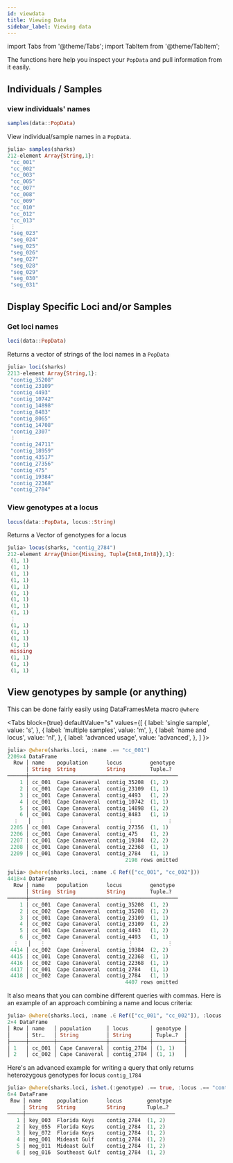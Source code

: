 ```yaml
---
id: viewdata
title: Viewing Data
sidebar_label: Viewing data
---
```

import Tabs from '@theme/Tabs';
import TabItem from '@theme/TabItem';

The functions here help you inspect your `PopData` and pull information from it easily.

## Individuals / Samples

### view individuals' names

```julia
samples(data::PopData)
```

View individual/sample names in a `PopData`. 

``` julia
julia> samples(sharks)
212-element Array{String,1}:
 "cc_001" 
 "cc_002" 
 "cc_003" 
 "cc_005" 
 "cc_007" 
 "cc_008" 
 "cc_009" 
 "cc_010" 
 "cc_012" 
 "cc_013" 
 ⋮        
 "seg_023"
 "seg_024"
 "seg_025"
 "seg_026"
 "seg_027"
 "seg_028"
 "seg_029"
 "seg_030"
 "seg_031"
```

## Display Specific Loci and/or Samples

### Get loci names

```julia
loci(data::PopData)
```

Returns a vector of strings of the loci names in a `PopData`

```julia
julia> loci(sharks)
2213-element Array{String,1}:
 "contig_35208"
 "contig_23109"
 "contig_4493" 
 "contig_10742"
 "contig_14898"
 "contig_8483" 
 "contig_8065" 
 "contig_14708"
 "contig_2307" 
 ⋮             
 "contig_24711"
 "contig_18959"
 "contig_43517"
 "contig_27356"
 "contig_475"  
 "contig_19384"
 "contig_22368"
 "contig_2784" 
```

### View genotypes at a locus

```julia
locus(data::PopData, locus::String)
```

Returns a Vector of genotypes for a locus

``` julia
julia> locus(sharks, "contig_2784")
212-element Array{Union{Missing, Tuple{Int8,Int8}},1}:
 (1, 1)
 (1, 1)
 (1, 1)
 (1, 1)
 (1, 1)
 (1, 1)
 (1, 1)
 (1, 1)
 (1, 1)
 ⋮
 (1, 1)
 (1, 1)
 (1, 1)
 (1, 1)
 missing
 (1, 1)
 (1, 1)
 (1, 1)
```

## View genotypes by sample (or anything)

This can be done fairly easily using DataFramesMeta macro `@where`

<Tabs
  block={true}
  defaultValue="s"
  values={[
    { label: 'single sample', value: 's', },
    { label: 'multiple samples', value: 'm', },
    { label: 'name and locus', value: 'nl', },
    { label: 'advanced usage', value: 'advanced', },
  ]
}>
<TabItem value="s">

```julia
julia> @where(sharks.loci, :name .== "cc_001")
2209×4 DataFrame
  Row │ name    population      locus         genotype
      │ String  String          String        Tuple…?
──────┼────────────────────────────────────────────────
    1 │ cc_001  Cape Canaveral  contig_35208  (1, 2)
    2 │ cc_001  Cape Canaveral  contig_23109  (1, 1)
    3 │ cc_001  Cape Canaveral  contig_4493   (1, 2)
    4 │ cc_001  Cape Canaveral  contig_10742  (1, 1)
    5 │ cc_001  Cape Canaveral  contig_14898  (1, 2)
    6 │ cc_001  Cape Canaveral  contig_8483   (1, 1)
  ⋮   │   ⋮           ⋮              ⋮           ⋮
 2205 │ cc_001  Cape Canaveral  contig_27356  (1, 1)
 2206 │ cc_001  Cape Canaveral  contig_475    (1, 2)
 2207 │ cc_001  Cape Canaveral  contig_19384  (2, 2)
 2208 │ cc_001  Cape Canaveral  contig_22368  (1, 1)
 2209 │ cc_001  Cape Canaveral  contig_2784   (1, 1)
                                      2198 rows omitted
```

</TabItem>
<TabItem value="m">

```julia
julia> @where(sharks.loci, :name .∈ Ref(["cc_001", "cc_002"]))
4418×4 DataFrame
  Row │ name    population      locus         genotype
      │ String  String          String        Tuple…?
──────┼────────────────────────────────────────────────
    1 │ cc_001  Cape Canaveral  contig_35208  (1, 2)
    2 │ cc_002  Cape Canaveral  contig_35208  (1, 2)
    3 │ cc_001  Cape Canaveral  contig_23109  (1, 1)
    4 │ cc_002  Cape Canaveral  contig_23109  (1, 2)
    5 │ cc_001  Cape Canaveral  contig_4493   (1, 2)
    6 │ cc_002  Cape Canaveral  contig_4493   (1, 1)
  ⋮   │   ⋮           ⋮              ⋮           ⋮
 4414 │ cc_002  Cape Canaveral  contig_19384  (2, 2)
 4415 │ cc_001  Cape Canaveral  contig_22368  (1, 1)
 4416 │ cc_002  Cape Canaveral  contig_22368  (1, 1)
 4417 │ cc_001  Cape Canaveral  contig_2784   (1, 1)
 4418 │ cc_002  Cape Canaveral  contig_2784   (1, 1)
                                      4407 rows omitted
```

</TabItem>
<TabItem value="nl">

It also means that you can combine different queries with commas. Here is an example of an approach combining a name and locus criteria:

```julia
julia> @where(sharks.loci, :name .∈ Ref(["cc_001", "cc_002"]), :locus .== "contig_2784")
2×4 DataFrame
│ Row │ name   │ population     │ locus       │ genotype │
│     │ Str…   │ String         │ String      │ Tuple…?  │
├─────┼────────┼────────────────┼─────────────┼──────────┤
│ 1   │ cc_001 │ Cape Canaveral │ contig_2784 │ (1, 1)   │
│ 2   │ cc_002 │ Cape Canaveral │ contig_2784 │ (1, 1)   │
```

</TabItem>
<TabItem value="advanced">
 
Here's an advanced example for writing a query that only returns heterozygous genotypes for locus `contig_1784`

```julia
julia> @where(sharks.loci, ishet.(:genotype) .== true, :locus .== "contig_2784")
6×4 DataFrame
 Row │ name     population      locus        genotype
     │ String   String          String       Tuple…?
─────┼────────────────────────────────────────────────
   1 │ key_003  Florida Keys    contig_2784  (1, 2)
   2 │ key_055  Florida Keys    contig_2784  (1, 2)
   3 │ key_072  Florida Keys    contig_2784  (1, 2)
   4 │ meg_001  Mideast Gulf    contig_2784  (1, 2)
   5 │ meg_011  Mideast Gulf    contig_2784  (1, 2)
   6 │ seg_016  Southeast Gulf  contig_2784  (1, 2)
```

</TabItem>
</Tabs>
